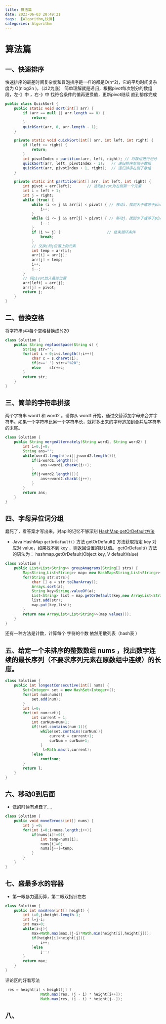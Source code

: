 ```yaml
---
title: 算法篇
date: 2023-06-03 20:49:21
tags:  [Algorithm,快排]
categories: Algorithm
---
```


# 算法篇
## 一、快速排序
快速排序的最差时间复杂度和冒泡排序是一样的都是O(n^2)，它的平均时间复杂度为
O(nlog2n )，（以2为底）
简单理解就是递归，根据pivot每次划分的数组段，左-》中 ，右-》中 找符合条件的值再更换值，更新pivot继续 直到排序完成
```java
public class QuickSort {
    public static void sort(int[] arr) {
        if (arr == null || arr.length == 0) {
            return;
        }
        quickSort(arr, 0, arr.length - 1);
    }

    private static void quickSort(int[] arr, int left, int right) {
        if (left >= right) {
            return;
        }
        int pivotIndex = partition(arr, left, right); // 将数组进行划分
        quickSort(arr, left, pivotIndex - 1);   // 递归排序左侧子数组
        quickSort(arr, pivotIndex + 1, right);  // 递归排序右侧子数组
    }

    private static int partition(int[] arr, int left, int right) {
        int pivot = arr[left];       // 选取pivot为左侧第一个元素
        int i = left + 1;            
        int j = right;
        while (true) {
            while (i <= j && arr[i] < pivot) { // 移动i，找到大于或等于pivot的元素
                i++;
            }
            while (i <= j && arr[j] > pivot) { // 移动j，找到小于或等于pivot的元素
                j--;
            }
            if (i >= j) {                     // 结束循环条件
                break;
            }
            // 交换i和j位置上的元素
            int temp = arr[i];
            arr[i] = arr[j];
            arr[j] = temp;
            i++;  
            j--;
        }
        // 将pivot放入最终位置
        arr[left] = arr[j];
        arr[j] = pivot;
        return j;
    }
}
```

## 二、替换空格
将字符串s中每个空格替换成%20

```java
class Solution {
    public String replaceSpace(String s) {
        String str="";
        for(int i = 0;i<s.length();i++){
            char c = s.charAt(i);
            if(c==' ') str+="%20";
            else    str+=c;
        }
        return str;
    }
}
```

## 三、简单的字符串拼接
两个字符串 word1 和 word2 。请你从 word1 开始，通过交替添加字母来合并字符串。如果一个字符串比另一个字符串长，就将多出来的字母追加到合并后字符串的末尾。

```java
class Solution {
    public String mergeAlternately(String word1, String word2) {
        int i=0,j=0;
        String ans="";
        while(word1.length()>i||j<word2.length()){
            if(i<word1.length()){
                ans+=word1.charAt(i++);
            }
            if(j<word2.length()){
                ans+=word2.charAt(j++);
            }
        }
        return ans;
    }
}
```

## 四、字母异位词分组
蠢死了，看答案才写出来，对api的记忆不够深刻
[HashMap getOrDefault方法](https://www.runoob.com/java/java-hashmap-getordefault.html)
- Java HashMap `getOrDefault()` 方法
getOrDefault() 方法获取指定 key 对应对 value，如果找不到 key ，则返回设置的默认值。
getOrDefault() 方法的语法为：
hashmap.getOrDefault(Object key, V defaultValue)
```java
class Solution {
    public List<List<String>> groupAnagrams(String[] strs) {
        Map<String,List<String>> map= new HashMap<String,List<String>>();
        for(String str:strs){
            char [] a = str.toCharArray();
            Arrays.sort(a);
            String key=String.valueOf(a);
            List<String> list = map.getOrDefault(key,new ArrayList<String>());
            list.add(str);
            map.put(key,list);
        } 
        return new ArrayList<List<String>>(map.values());
    }
}
```
还有一种方法是计数，计算每个 字符的个数 依然用散列表（hash表 ）

## 五、给定一个未排序的整数数组 nums ，找出数字连续的最长序列（不要求序列元素在原数组中连续）的长度。

```java
class Solution {
    public int longestConsecutive(int[] nums) {
        Set<Integer> set = new HashSet<Integer>();
        for(int num:nums){
            set.add(num);
        }
        int l=0;
        for(int num:set){
            int current = 1;
            int curNum=num+1;
            if(!set.contains(num-1)){
                while(set.contains(curNum)){
                    current = current+1;
                    curNum = curNum+1;
                }
                 l=Math.max(l,current);
            }else
                continue;
        }
        return l;
    }
}
```

## 六、移动0到后面
- 做的时候有点蠢了.... 
```java
class Solution {
    public void moveZeroes(int[] nums) {
        int j =0;
        for(int i=0;i<nums.length;i++){
            if(nums[i]!=0){
                int temp=nums[i];
                nums[i]=0;
                nums[j++]=temp;
            }
        }
    }
}
```

## 七、盛最多水的容器
- 第一眼暴力遍历算，第二眼双指针左右
```java
class Solution {
    public int maxArea(int[] height) {
        int i=0,j=height.length-1;
        int l=j-i;
        int max=0;
        while(i<j){
            max=Math.max(max,(j-i)*Math.min(height[i],height[j]));
            if(height[i]<height[j]){
                i++;
            }else
                j--; 
        }
        return max;
    }
}
```
评论区的好看写法
```java
 res = height[i] < height[j] ?
                Math.max(res, (j - i) * height[i++]): 
                Math.max(res, (j - i) * height[j--]); 
```

## 八、